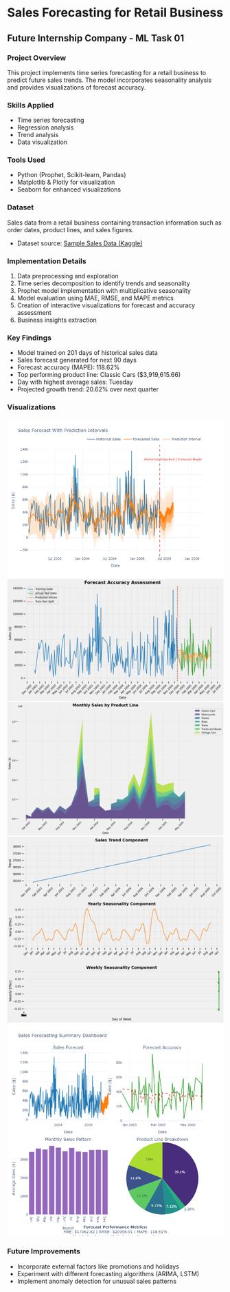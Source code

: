 # Sales Forecasting for Retail Business

## Future Internship Company - ML Task 01

### Project Overview
This project implements time series forecasting for a retail business to predict future sales trends. The model incorporates seasonality analysis and provides visualizations of forecast accuracy.

### Skills Applied
- Time series forecasting
- Regression analysis
- Trend analysis
- Data visualization

### Tools Used
- Python (Prophet, Scikit-learn, Pandas)
- Matplotlib & Plotly for visualization
- Seaborn for enhanced visualizations

### Dataset
Sales data from a retail business containing transaction information such as order dates, product lines, and sales figures.
- Dataset source: [Sample Sales Data (Kaggle)](https://www.kaggle.com/datasets/kyanyoga/sample-sales-data)

### Implementation Details
1. Data preprocessing and exploration
2. Time series decomposition to identify trends and seasonality
3. Prophet model implementation with multiplicative seasonality
4. Model evaluation using MAE, RMSE, and MAPE metrics
5. Creation of interactive visualizations for forecast and accuracy assessment
6. Business insights extraction

### Key Findings
- Model trained on 201 days of historical sales data
- Sales forecast generated for next 90 days
- Forecast accuracy (MAPE): 118.62%
- Top performing product line: Classic Cars ($3,919,615.66)
- Day with highest average sales: Tuesday
- Projected growth trend: 20.62% over next quarter

### Visualizations
![Sales Forecast](sales-forecast_with_prediction.png)
![Accuracy Assesment](accuracy_assessment.png)
![Monthly Sales](monthly_sales.png)
![Component](component.png)
![Summary](summary.png)

### Future Improvements
- Incorporate external factors like promotions and holidays
- Experiment with different forecasting algorithms (ARIMA, LSTM)
- Implement anomaly detection for unusual sales patterns
